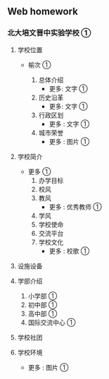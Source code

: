 ## Web homework

### 北大培文晋中实验学校 ①

1. 学校位置

   - 榆次 ①

     1. 总体介绍
        - 更多: 文字 ①
     2. 历史沿革
        - 更多: 文字 ①
     3. 行政区划
        - 更多 : 文字 ①
     4. 城市荣誉
        - 更多 : 图片 ①

2. 学校简介

   - 更多 ①
     1. 办学目标
     2. 校风
     3. 教风
        - 更多 : 优秀教师 ①
     4. 学风
     5. 学校使命
     6. 交流平台
     7. 学校文化
        - 更多 : 校歌 ①

3. 设施设备

4. 学部介绍

   1. 小学部 ①
   2. 初中部 ①
   3. 高中部 ①
   4. 国际交流中心 ①

5. 学校社团

6. 学校环境
   - 更多 : 图片 ①
